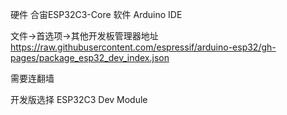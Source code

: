 
硬件 合宙ESP32C3-Core
软件 Arduino IDE

文件->首选项->其他开发板管理器地址
https://raw.githubusercontent.com/espressif/arduino-esp32/gh-pages/package_esp32_dev_index.json

需要连翻墙

开发版选择 ESP32C3 Dev Module

